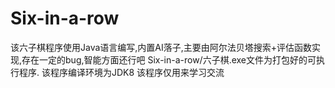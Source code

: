 # Six-in-a-row
该六子棋程序使用Java语言编写,内置AI落子,主要由阿尔法贝塔搜索+评估函数实现,存在一定的bug,智能方面还行吧
Six-in-a-row/六子棋.exe文件为打包好的可执行程序.
该程序编译环境为JDK8
该程序仅用来学习交流
